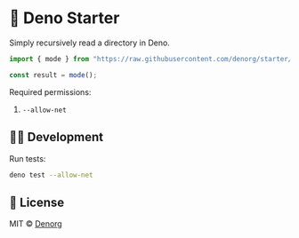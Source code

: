 # 🏁 Deno Starter

Simply recursively read a directory in Deno.

```ts
import { mode } from "https://raw.githubusercontent.com/denorg/starter/master/mod.ts";

const result = mode();
```

Required permissions:

1. `--allow-net`

## 👩‍💻 Development

Run tests:

```bash
deno test --allow-net
```

## 📄 License

MIT © [Denorg](https://den.org.in)
